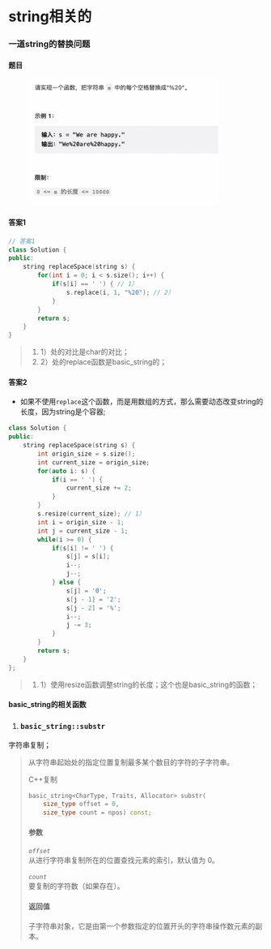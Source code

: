 # string相关的

### 一道string的替换问题

#### 题目

<figure><img src=".gitbook/assets/Screen Shot 2023-06-05 at 3.23.10 PM.png" alt="" width="375"><figcaption></figcaption></figure>

#### 答案1

```cpp
// 答案1
class Solution {
public: 
    string replaceSpace(string s) {
        for(int i = 0; i < s.size(); i++) {
            if(s[i] == ' ') { // 1）
                s.replace(i, 1, "%20"); // 2）
            }
        }
        return s;
    }
}
```

> 1. 1）处的对比是char的对比；
> 2. 2）处的replace函数是basic\_string的；
>
>

#### 答案2

* 如果不使用`replace`这个函数，而是用数组的方式，那么需要动态改变string的长度，因为string是个容器;

```cpp
class Solution {
public: 
    string replaceSpace(string s) {
        int origin_size = s.size();
        int current_size = origin_size;
        for(auto i: s) {
            if(i == ' ') {
                current_size += 2;
            }
        }
        s.resize(current_size); // 1）
        int i = origin_size - 1;
        int j = current_size - 1;
        while(i >= 0) {
            if(s[i] != ' ') {
                s[j] = s[i];
                i--;
                j--;
            } else {
                s[j] = '0';
                s[j - 1] = '2';
                s[j - 2] = '%';
                i--;
                j -= 3;
            }
        }
        return s;
    }
};
```

> 1. 1）使用resize函数调整string的长度；这个也是basic\_string的函数；

#### basic\_string的相关函数

1. ### `basic_string::substr` <a href="#substr" id="substr"></a>

字符串复制；

> 从字符串起始处的指定位置复制最多某个数目的字符的子字符串。
>
> C++复制
>
> ```cpp
> basic_string<CharType, Traits, Allocator> substr(
>     size_type offset = 0,
>     size_type count = npos) const;
> ```
>
> #### 参数 <a href="#parameters-25" id="parameters-25"></a>
>
> _`offset`_\
> 从进行字符串复制所在的位置查找元素的索引，默认值为 0。
>
> _`count`_\
> 要复制的字符数（如果存在）。
>
> #### 返回值 <a href="#return-value-38" id="return-value-38"></a>
>
> 子字符串对象，它是由第一个参数指定的位置开头的字符串操作数元素的副本。
